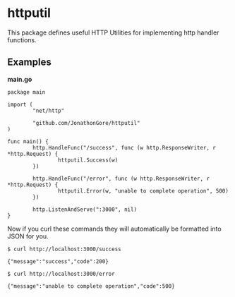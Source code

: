 # httputil

This package defines useful HTTP Utilities for implementing http handler functions.

## Examples

**main.go**
```
package main

import (
        "net/http"

        "github.com/JonathonGore/httputil"
)

func main() {
        http.HandleFunc("/success", func (w http.ResponseWriter, r *http.Request) {
                httputil.Success(w)
        })

        http.HandleFunc("/error", func (w http.ResponseWriter, r *http.Request) {
                httputil.Error(w, "unable to complete operation", 500)
        })

        http.ListenAndServe(":3000", nil)
}
```

Now if you curl these commands they will automatically be formatted into JSON for you.

```
$ curl http://localhost:3000/success

{"message":"success","code":200}
```

```
$ curl http://localhost:3000/error

{"message":"unable to complete operation","code":500}
```
